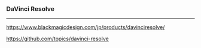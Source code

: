 ### DaVinci Resolve
---
https://www.blackmagicdesign.com/jp/products/davinciresolve/

https://github.com/topics/davinci-resolve


```
```

```
```

```
```


